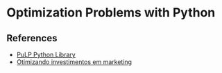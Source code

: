 # Optimization Problems with Python

## References

- [PuLP Python Library](https://coin-or.github.io/pulp/index.html)
- [Otimizando investimentos em marketing](https://medium.com/datarisk-io/otimizando-investimentos-em-marketing-8a3b8d96f1fc)
